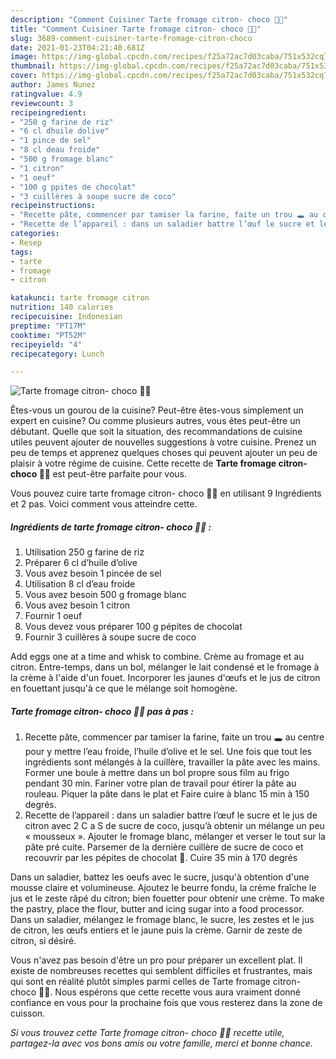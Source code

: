 ```yaml
---
description: "Comment Cuisiner Tarte fromage citron- choco 🍋🍫"
title: "Comment Cuisiner Tarte fromage citron- choco 🍋🍫"
slug: 3689-comment-cuisiner-tarte-fromage-citron-choco
date: 2021-01-23T04:21:40.681Z
image: https://img-global.cpcdn.com/recipes/f25a72ac7d03caba/751x532cq70/tarte-fromage-citron-choco-🍋🍫-photo-principale-de-la-recette.jpg
thumbnail: https://img-global.cpcdn.com/recipes/f25a72ac7d03caba/751x532cq70/tarte-fromage-citron-choco-🍋🍫-photo-principale-de-la-recette.jpg
cover: https://img-global.cpcdn.com/recipes/f25a72ac7d03caba/751x532cq70/tarte-fromage-citron-choco-🍋🍫-photo-principale-de-la-recette.jpg
author: James Nunez
ratingvalue: 4.9
reviewcount: 3
recipeingredient:
- "250 g farine de riz"
- "6 cl dhuile dolive"
- "1 pince de sel"
- "8 cl deau froide"
- "500 g fromage blanc"
- "1 citron"
- "1 oeuf"
- "100 g ppites de chocolat"
- "3 cuillères à soupe sucre de coco"
recipeinstructions:
- "Recette pâte, commencer par tamiser la farine, faite un trou 🕳 au centre pour y mettre l’eau froide, l’huile d’olive et le sel. Une fois que tout les ingrédients sont mélangés à la cuillère, travailler la pâte avec les mains. Former une boule à mettre dans un bol propre sous film au frigo pendant 30 min. Fariner votre plan de travail pour étirer la pâte au rouleau. Piquer la pâte dans le plat et Faire cuire à blanc 15 min à 150 degrés."
- "Recette de l’appareil : dans un saladier battre l’œuf le sucre et le jus de citron avec 2 C a S de sucre de coco, jusqu’à obtenir un mélange un peu « mousseux ». Ajouter le fromage blanc, mélanger et verser le tout sur la pâte pré cuite. Parsemer de la dernière cuillère de sucre de coco et recouvrir par les pépites de chocolat 🍫. Cuire 35 min à 170 degrés"
categories:
- Resep
tags:
- tarte
- fromage
- citron

katakunci: tarte fromage citron 
nutrition: 140 calories
recipecuisine: Indonesian
preptime: "PT17M"
cooktime: "PT52M"
recipeyield: "4"
recipecategory: Lunch

---
```



![Tarte fromage citron- choco 🍋🍫](https://img-global.cpcdn.com/recipes/f25a72ac7d03caba/751x532cq70/tarte-fromage-citron-choco-🍋🍫-photo-principale-de-la-recette.jpg)

Êtes-vous un gourou de la cuisine? Peut-être êtes-vous simplement un expert en cuisine? Ou comme plusieurs autres, vous êtes peut-être un débutant. Quelle que soit la situation, des recommandations de cuisine utiles peuvent ajouter de nouvelles suggestions à votre cuisine. Prenez un peu de temps et apprenez quelques choses qui peuvent ajouter un peu de plaisir à votre régime de cuisine. Cette recette de <strong> Tarte fromage citron- choco 🍋🍫 </strong> est peut-être parfaite pour vous.

<!--inarticleads1-->

Vous pouvez cuire tarte fromage citron- choco 🍋🍫 en utilisant 9 Ingrédients et 2 pas. Voici comment vous atteindre cette.

##### Ingrédients de tarte fromage citron- choco 🍋🍫 :

1. Utilisation 250 g farine de riz
1. Préparer 6 cl d’huile d’olive
1. Vous avez besoin 1 pincée de sel
1. Utilisation 8 cl d’eau froide
1. Vous avez besoin 500 g fromage blanc
1. Vous avez besoin 1 citron
1. Fournir 1 oeuf
1. Vous devez vous préparer 100 g pépites de chocolat
1. Fournir 3 cuillères à soupe sucre de coco


Add eggs one at a time and whisk to combine. Crème au fromage et au citron. Entre-temps, dans un bol, mélanger le lait condensé et le fromage à la crème à l&#39;aide d&#39;un fouet. Incorporer les jaunes d&#39;œufs et le jus de citron en fouettant jusqu&#39;à ce que le mélange soit homogène. 

<!--inarticleads2-->

##### Tarte fromage citron- choco 🍋🍫 pas à pas :

1. Recette pâte, commencer par tamiser la farine, faite un trou 🕳 au centre pour y mettre l’eau froide, l’huile d’olive et le sel. Une fois que tout les ingrédients sont mélangés à la cuillère, travailler la pâte avec les mains. Former une boule à mettre dans un bol propre sous film au frigo pendant 30 min. Fariner votre plan de travail pour étirer la pâte au rouleau. Piquer la pâte dans le plat et Faire cuire à blanc 15 min à 150 degrés.
1. Recette de l’appareil : dans un saladier battre l’œuf le sucre et le jus de citron avec 2 C a S de sucre de coco, jusqu’à obtenir un mélange un peu « mousseux ». Ajouter le fromage blanc, mélanger et verser le tout sur la pâte pré cuite. Parsemer de la dernière cuillère de sucre de coco et recouvrir par les pépites de chocolat 🍫. Cuire 35 min à 170 degrés


Dans un saladier, battez les oeufs avec le sucre, jusqu&#39;à obtention d&#39;une mousse claire et volumineuse. Ajoutez le beurre fondu, la crème fraîche le jus et le zeste râpé du citron; bien fouetter pour obtenir une crème. To make the pastry, place the flour, butter and icing sugar into a food processor. Dans un saladier, mélangez le fromage blanc, le sucre, les zestes et le jus de citron, les œufs entiers et le jaune puis la crème. Garnir de zeste de citron, si désiré. 

<!--inarticleads1-->

<p>
Vous n'avez pas besoin d'être un pro pour préparer un excellent plat. Il existe de nombreuses recettes qui semblent difficiles et frustrantes, mais qui sont en réalité plutôt simples parmi celles de Tarte fromage citron- choco 🍋🍫. Nous espérons que cette recette vous aura vraiment donné confiance en vous pour la prochaine fois que vous resterez dans la zone de cuisson.
</p>

<p>
<i>Si vous trouvez cette Tarte fromage citron- choco 🍋🍫 recette utile, partagez-la avec vos bons amis ou votre famille, merci et bonne chance.</i>
</p>

